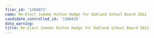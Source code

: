 ```yaml
---
filer_id: '1304073'
name: Re-Elect Jumoke Hinton Hodge for Oakland School Board 2012
candidate_controlled_id: '1386416'
data_warning:
title: Re-Elect Jumoke Hinton Hodge for Oakland School Board 2012
---
```


